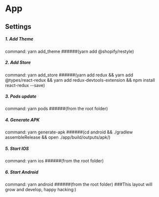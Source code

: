 App
=========================

Settings
--------------
##### 1. Add Theme
command: 
yarn add_theme
######(yarn add @shopify/restyle)
##### 2. Add Store
command:
yarn add_store
######(yarn add redux && yarn add @types/react-redux && yarn add redux-devtools-extension && npm install react-redux --save)
##### 3. Pods update
command:
yarn pods
######(from the root folder)
##### 4. Generate APK
command:
yarn generate-apk
######(cd android && ./gradlew assembleRelease && open ./app/build/outputs/apk/)
##### 5. Start IOS
command:
yarn ios
######(from the root folder)
##### 6. Start Android
command:
yarn android
######(from the root folder)
###This layout will grow and develop, happy hacking:)
